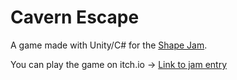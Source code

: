 # Cavern Escape

A game made with Unity/C# for the [Shape Jam](https://itch.io/jam/shape-jam).

You can play the game on itch.io -> [Link to jam entry](https://itch.io/jam/shape-jam/rate/353645)

